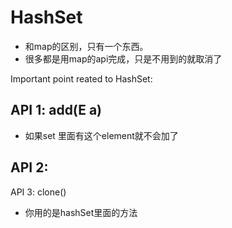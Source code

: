 # HashSet

* 和map的区别，只有一个东西。
* 很多都是用map的api完成，只是不用到的就取消了

Important point reated to HashSet:



## API 1: add(E a)

* 如果set 里面有这个element就不会加了

## API 2:





API 3: clone()

* 你用的是hashSet里面的方法
